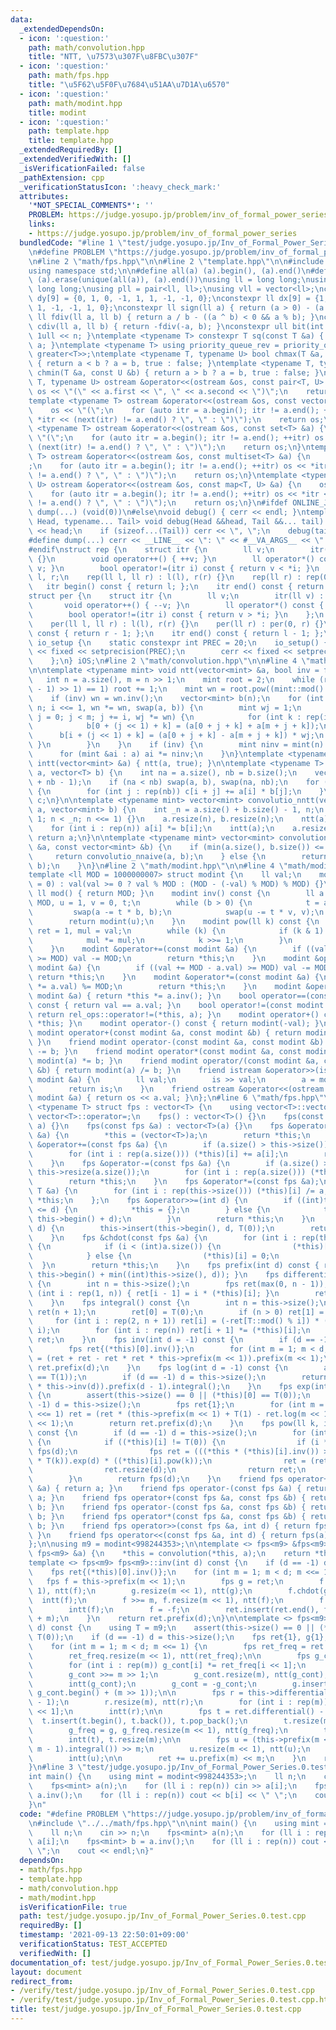 ```yaml
---
data:
  _extendedDependsOn:
  - icon: ':question:'
    path: math/convolution.hpp
    title: "NTT, \u7573\u307F\u8FBC\u307F"
  - icon: ':question:'
    path: math/fps.hpp
    title: "\u5F62\u5F0F\u7684\u51AA\u7D1A\u6570"
  - icon: ':question:'
    path: math/modint.hpp
    title: modint
  - icon: ':question:'
    path: template.hpp
    title: template.hpp
  _extendedRequiredBy: []
  _extendedVerifiedWith: []
  _isVerificationFailed: false
  _pathExtension: cpp
  _verificationStatusIcon: ':heavy_check_mark:'
  attributes:
    '*NOT_SPECIAL_COMMENTS*': ''
    PROBLEM: https://judge.yosupo.jp/problem/inv_of_formal_power_series
    links:
    - https://judge.yosupo.jp/problem/inv_of_formal_power_series
  bundledCode: "#line 1 \"test/judge.yosupo.jp/Inv_of_Formal_Power_Series.0.test.cpp\"\
    \n#define PROBLEM \"https://judge.yosupo.jp/problem/inv_of_formal_power_series\"\
    \n#line 2 \"math/fps.hpp\"\n\n#line 2 \"template.hpp\"\n\n#include <bits/stdc++.h>\n\
    using namespace std;\n\n#define all(a) (a).begin(), (a).end()\n#define uniq(a)\
    \ (a).erase(unique(all(a)), (a).end())\nusing ll = long long;\nusing ull = unsigned\
    \ long long;\nusing pll = pair<ll, ll>;\nusing vll = vector<ll>;\nconstexpr ll\
    \ dy[9] = {0, 1, 0, -1, 1, 1, -1, -1, 0};\nconstexpr ll dx[9] = {1, 0, -1, 0,\
    \ 1, -1, -1, 1, 0};\nconstexpr ll sign(ll a) { return (a > 0) - (a < 0); }\nconstexpr\
    \ ll fdiv(ll a, ll b) { return a / b - ((a ^ b) < 0 && a % b); }\nconstexpr ll\
    \ cdiv(ll a, ll b) { return -fdiv(-a, b); }\nconstexpr ull bit(int n) { return\
    \ 1ull << n; }\ntemplate <typename T> constexpr T sq(const T &a) { return a *\
    \ a; }\ntemplate <typename T> using priority_queue_rev = priority_queue<T, vector<T>,\
    \ greater<T>>;\ntemplate <typename T, typename U> bool chmax(T &a, const U &b)\
    \ { return a < b ? a = b, true : false; }\ntemplate <typename T, typename U> bool\
    \ chmin(T &a, const U &b) { return a > b ? a = b, true : false; }\ntemplate <typename\
    \ T, typename U> ostream &operator<<(ostream &os, const pair<T, U> &a) {\n   \
    \ os << \"(\" << a.first << \", \" << a.second << \")\";\n    return os;\n}\n\
    template <typename T> ostream &operator<<(ostream &os, const vector<T> &a) {\n\
    \    os << \"(\";\n    for (auto itr = a.begin(); itr != a.end(); ++itr) os <<\
    \ *itr << (next(itr) != a.end() ? \", \" : \")\");\n    return os;\n}\ntemplate\
    \ <typename T> ostream &operator<<(ostream &os, const set<T> &a) {\n    os <<\
    \ \"(\";\n    for (auto itr = a.begin(); itr != a.end(); ++itr) os << *itr <<\
    \ (next(itr) != a.end() ? \", \" : \")\");\n    return os;\n}\ntemplate <typename\
    \ T> ostream &operator<<(ostream &os, const multiset<T> &a) {\n    os << \"(\"\
    ;\n    for (auto itr = a.begin(); itr != a.end(); ++itr) os << *itr << (next(itr)\
    \ != a.end() ? \", \" : \")\");\n    return os;\n}\ntemplate <typename T, typename\
    \ U> ostream &operator<<(ostream &os, const map<T, U> &a) {\n    os << \"(\";\n\
    \    for (auto itr = a.begin(); itr != a.end(); ++itr) os << *itr << (next(itr)\
    \ != a.end() ? \", \" : \")\");\n    return os;\n}\n#ifdef ONLINE_JUDGE\n#define\
    \ dump(...) (void(0))\n#else\nvoid debug() { cerr << endl; }\ntemplate <typename\
    \ Head, typename... Tail> void debug(Head &&head, Tail &&... tail) {\n    cerr\
    \ << head;\n    if (sizeof...(Tail)) cerr << \", \";\n    debug(tail...);\n}\n\
    #define dump(...) cerr << __LINE__ << \": \" << #__VA_ARGS__ << \" = \", debug(__VA_ARGS__)\n\
    #endif\nstruct rep {\n    struct itr {\n        ll v;\n        itr(ll v) : v(v)\
    \ {}\n        void operator++() { ++v; }\n        ll operator*() const { return\
    \ v; }\n        bool operator!=(itr i) const { return v < *i; }\n    };\n    ll\
    \ l, r;\n    rep(ll l, ll r) : l(l), r(r) {}\n    rep(ll r) : rep(0, r) {}\n \
    \   itr begin() const { return l; };\n    itr end() const { return r; };\n};\n\
    struct per {\n    struct itr {\n        ll v;\n        itr(ll v) : v(v) {}\n \
    \       void operator++() { --v; }\n        ll operator*() const { return v; }\n\
    \        bool operator!=(itr i) const { return v > *i; }\n    };\n    ll l, r;\n\
    \    per(ll l, ll r) : l(l), r(r) {}\n    per(ll r) : per(0, r) {}\n    itr begin()\
    \ const { return r - 1; };\n    itr end() const { return l - 1; };\n};\nstruct\
    \ io_setup {\n    static constexpr int PREC = 20;\n    io_setup() {\n        cout\
    \ << fixed << setprecision(PREC);\n        cerr << fixed << setprecision(PREC);\n\
    \    };\n} iOS;\n#line 2 \"math/convolution.hpp\"\n\n#line 4 \"math/convolution.hpp\"\
    \n\ntemplate <typename mint> void ntt(vector<mint> &a, bool inv = false) {\n \
    \   int n = a.size(), m = n >> 1;\n    mint root = 2;\n    while (root.pow((mint::mod()\
    \ - 1) >> 1) == 1) root += 1;\n    mint wn = root.pow((mint::mod() - 1) / n);\n\
    \    if (inv) wn = wn.inv();\n    vector<mint> b(n);\n    for (int i = 1; i <\
    \ n; i <<= 1, wn *= wn, swap(a, b)) {\n        mint wj = 1;\n        for (int\
    \ j = 0; j < m; j += i, wj *= wn) {\n            for (int k : rep(i)) {\n    \
    \            b[0 + (j << 1) + k] = (a[0 + j + k] + a[m + j + k]);\n          \
    \      b[i + (j << 1) + k] = (a[0 + j + k] - a[m + j + k]) * wj;\n           \
    \ }\n        }\n    }\n    if (inv) {\n        mint ninv = mint(n).inv();\n  \
    \      for (mint &ai : a) ai *= ninv;\n    }\n}\ntemplate <typename mint> void\
    \ intt(vector<mint> &a) { ntt(a, true); }\n\ntemplate <typename T> vector<T> convolutio_nnaive(vector<T>\
    \ a, vector<T> b) {\n    int na = a.size(), nb = b.size();\n    vector<T> c(na\
    \ + nb - 1);\n    if (na < nb) swap(a, b), swap(na, nb);\n    for (int i : rep(na))\
    \ {\n        for (int j : rep(nb)) c[i + j] += a[i] * b[j];\n    }\n    return\
    \ c;\n}\n\ntemplate <typename mint> vector<mint> convolutio_nntt(vector<mint>\
    \ a, vector<mint> b) {\n    int _n = a.size() + b.size() - 1, n;\n    for (n =\
    \ 1; n < _n; n <<= 1) {}\n    a.resize(n), b.resize(n);\n    ntt(a), ntt(b);\n\
    \    for (int i : rep(n)) a[i] *= b[i];\n    intt(a);\n    a.resize(_n);\n   \
    \ return a;\n}\n\ntemplate <typename mint> vector<mint> convolution(const vector<mint>\
    \ &a, const vector<mint> &b) {\n    if (min(a.size(), b.size()) <= 60) {\n   \
    \     return convolutio_nnaive(a, b);\n    } else {\n        return convolutio_nntt(a,\
    \ b);\n    }\n}\n#line 2 \"math/modint.hpp\"\n\n#line 4 \"math/modint.hpp\"\n\n\
    template <ll MOD = 1000000007> struct modint {\n    ll val;\n    modint(ll val\
    \ = 0) : val(val >= 0 ? val % MOD : (MOD - (-val) % MOD) % MOD) {}\n    static\
    \ ll mod() { return MOD; }\n    modint inv() const {\n        ll a = val, b =\
    \ MOD, u = 1, v = 0, t;\n        while (b > 0) {\n            t = a / b;\n   \
    \         swap(a -= t * b, b);\n            swap(u -= t * v, v);\n        }\n\
    \        return modint(u);\n    }\n    modint pow(ll k) const {\n        modint\
    \ ret = 1, mul = val;\n        while (k) {\n            if (k & 1) ret *= mul;\n\
    \            mul *= mul;\n            k >>= 1;\n        }\n        return ret;\n\
    \    }\n    modint &operator+=(const modint &a) {\n        if ((val += a.val)\
    \ >= MOD) val -= MOD;\n        return *this;\n    }\n    modint &operator-=(const\
    \ modint &a) {\n        if ((val += MOD - a.val) >= MOD) val -= MOD;\n       \
    \ return *this;\n    }\n    modint &operator*=(const modint &a) {\n        (val\
    \ *= a.val) %= MOD;\n        return *this;\n    }\n    modint &operator/=(const\
    \ modint &a) { return *this *= a.inv(); }\n    bool operator==(const modint &a)\
    \ const { return val == a.val; }\n    bool operator!=(const modint &a) const {\
    \ return rel_ops::operator!=(*this, a); }\n    modint operator+() const { return\
    \ *this; }\n    modint operator-() const { return modint(-val); }\n    friend\
    \ modint operator+(const modint &a, const modint &b) { return modint(a) += b;\
    \ }\n    friend modint operator-(const modint &a, const modint &b) { return modint(a)\
    \ -= b; }\n    friend modint operator*(const modint &a, const modint &b) { return\
    \ modint(a) *= b; }\n    friend modint operator/(const modint &a, const modint\
    \ &b) { return modint(a) /= b; }\n    friend istream &operator>>(istream &is,\
    \ modint &a) {\n        ll val;\n        is >> val;\n        a = modint(val);\n\
    \        return is;\n    }\n    friend ostream &operator<<(ostream &os, const\
    \ modint &a) { return os << a.val; }\n};\n#line 6 \"math/fps.hpp\"\n\ntemplate\
    \ <typename T> struct fps : vector<T> {\n    using vector<T>::vector;\n    using\
    \ vector<T>::operator=;\n    fps() : vector<T>() {}\n    fps(const T &a) : vector<T>(1,\
    \ a) {}\n    fps(const fps &a) : vector<T>(a) {}\n    fps &operator=(const fps\
    \ &a) {\n        *this = (vector<T>)a;\n        return *this;\n    }\n    fps\
    \ &operator+=(const fps &a) {\n        if (a.size() > this->size()) this->resize(a.size());\n\
    \        for (int i : rep(a.size())) (*this)[i] += a[i];\n        return *this;\n\
    \    }\n    fps &operator-=(const fps &a) {\n        if (a.size() > this->size())\
    \ this->resize(a.size());\n        for (int i : rep(a.size())) (*this)[i] -= a[i];\n\
    \        return *this;\n    }\n    fps &operator*=(const fps &a);\n    fps &operator/=(const\
    \ T &a) {\n        for (int i : rep(this->size())) (*this)[i] /= a;\n        return\
    \ *this;\n    };\n    fps &operator>>=(int d) {\n        if ((int)this->size()\
    \ <= d) {\n            *this = {};\n        } else {\n            this->erase(this->begin(),\
    \ this->begin() + d);\n        }\n        return *this;\n    }\n    fps &operator<<=(int\
    \ d) {\n        this->insert(this->begin(), d, T(0));\n        return *this;\n\
    \    }\n    fps &chdot(const fps &a) {\n        for (int i : rep(this->size()))\
    \ {\n            if (i < (int)a.size()) {\n                (*this)[i] *= a[i];\n\
    \            } else {\n                (*this)[i] = 0;\n            }\n      \
    \  }\n        return *this;\n    }\n    fps prefix(int d) const { return fps(this->begin(),\
    \ this->begin() + min((int)this->size(), d)); }\n    fps differential() const\
    \ {\n        int n = this->size();\n        fps ret(max(0, n - 1));\n        for\
    \ (int i : rep(1, n)) { ret[i - 1] = i * (*this)[i]; }\n        return ret;\n\
    \    }\n    fps integral() const {\n        int n = this->size();\n        fps\
    \ ret(n + 1);\n        ret[0] = T(0);\n        if (n > 0) ret[1] = T(1);\n   \
    \     for (int i : rep(2, n + 1)) ret[i] = (-ret[T::mod() % i]) * (T::mod() /\
    \ i);\n        for (int i : rep(n)) ret[i + 1] *= (*this)[i];\n        return\
    \ ret;\n    }\n    fps inv(int d = -1) const {\n        if (d == -1) d = this->size();\n\
    \        fps ret{(*this)[0].inv()};\n        for (int m = 1; m < d; m <<= 1) ret\
    \ = (ret + ret - ret * ret * this->prefix(m << 1)).prefix(m << 1);\n        return\
    \ ret.prefix(d);\n    }\n    fps log(int d = -1) const {\n        assert((*this)[0]\
    \ == T(1));\n        if (d == -1) d = this->size();\n        return (this->differential()\
    \ * this->inv(d)).prefix(d - 1).integral();\n    }\n    fps exp(int d = -1) const\
    \ {\n        assert(this->size() == 0 || (*this)[0] == T(0));\n        if (d ==\
    \ -1) d = this->size();\n        fps ret{1};\n        for (int m = 1; m < d; m\
    \ <<= 1) ret = (ret * (this->prefix(m << 1) + T(1) - ret.log(m << 1))).prefix(m\
    \ << 1);\n        return ret.prefix(d);\n    }\n    fps pow(ll k, int d = -1)\
    \ const {\n        if (d == -1) d = this->size();\n        for (int i : rep(this->size()))\
    \ {\n            if ((*this)[i] != T(0)) {\n                if (i * k > d) return\
    \ fps(d);\n                fps ret = (((*this * (*this)[i].inv()) >> i).log(d)\
    \ * T(k)).exp(d) * ((*this)[i].pow(k));\n                ret = (ret << (i * k)).prefix(d);\n\
    \                ret.resize(d);\n                return ret;\n            }\n\
    \        }\n        return fps(d);\n    }\n    friend fps operator+(const fps\
    \ &a) { return a; }\n    friend fps operator-(const fps &a) { return fps() -=\
    \ a; }\n    friend fps operator+(const fps &a, const fps &b) { return fps(a) +=\
    \ b; }\n    friend fps operator-(const fps &a, const fps &b) { return fps(a) -=\
    \ b; }\n    friend fps operator*(const fps &a, const fps &b) { return fps(a) *=\
    \ b; }\n    friend fps operator>>(const fps &a, int d) { return fps(a) >>= d;\
    \ }\n    friend fps operator<<(const fps &a, int d) { return fps(a) <<= d; }\n\
    };\n\nusing m9 = modint<998244353>;\n\ntemplate <> fps<m9> &fps<m9>::operator*=(const\
    \ fps<m9> &a) {\n    *this = convolution(*this, a);\n    return *this;\n}\n\n\
    template <> fps<m9> fps<m9>::inv(int d) const {\n    if (d == -1) d = this->size();\n\
    \    fps ret{(*this)[0].inv()};\n    for (int m = 1; m < d; m <<= 1) {\n     \
    \   fps f = this->prefix(m << 1);\n        fps g = ret;\n        f.resize(m <<\
    \ 1), ntt(f);\n        g.resize(m << 1), ntt(g);\n        f.chdot(g);\n      \
    \  intt(f);\n        f >>= m, f.resize(m << 1), ntt(f);\n        f.chdot(g);\n\
    \        intt(f);\n        f = -f;\n        ret.insert(ret.end(), f.begin(), f.begin()\
    \ + m);\n    }\n    return ret.prefix(d);\n}\n\ntemplate <> fps<m9> fps<m9>::exp(int\
    \ d) const {\n    using T = m9;\n    assert(this->size() == 0 || (*this)[0] ==\
    \ T(0));\n    if (d == -1) d = this->size();\n    fps ret{1}, g{1}, g_freq{1};\n\
    \    for (int m = 1; m < d; m <<= 1) {\n        fps ret_freq = ret.prefix(m);\n\
    \        ret_freq.resize(m << 1), ntt(ret_freq);\n\n        fps g_cont = g_freq;\n\
    \        for (int i : rep(m)) g_cont[i] *= ret_freq[i << 1];\n        intt(g_cont);\n\
    \        g_cont >>= m >> 1;\n        g_cont.resize(m), ntt(g_cont);\n        g_cont.chdot(g_freq);\n\
    \        intt(g_cont);\n        g_cont = -g_cont;\n        g.insert(g.end(), g_cont.begin(),\
    \ g_cont.begin() + (m >> 1));\n\n        fps r = this->differential().prefix(m\
    \ - 1);\n        r.resize(m), ntt(r);\n        for (int i : rep(m)) r[i] *= ret_freq[i\
    \ << 1];\n        intt(r);\n\n        fps t = ret.differential() - r;\n      \
    \  t.insert(t.begin(), t.back()), t.pop_back();\n        t.resize(m << 1), ntt(t);\n\
    \        g_freq = g, g_freq.resize(m << 1), ntt(g_freq);\n        t.chdot(g_freq);\n\
    \        intt(t), t.resize(m);\n\n        fps u = (this->prefix(m << 1) - (t <<\
    \ m - 1).integral()) >> m;\n        u.resize(m << 1), ntt(u);\n        u.chdot(ret_freq);\n\
    \        intt(u);\n\n        ret += u.prefix(m) << m;\n    }\n    return ret.prefix(d);\n\
    }\n#line 3 \"test/judge.yosupo.jp/Inv_of_Formal_Power_Series.0.test.cpp\"\n\n\
    int main() {\n    using mint = modint<998244353>;\n    ll n;\n    cin >> n;\n\
    \    fps<mint> a(n);\n    for (ll i : rep(n)) cin >> a[i];\n    fps<mint> b =\
    \ a.inv();\n    for (ll i : rep(n)) cout << b[i] << \" \";\n    cout << endl;\n\
    }\n"
  code: "#define PROBLEM \"https://judge.yosupo.jp/problem/inv_of_formal_power_series\"\
    \n#include \"../../math/fps.hpp\"\n\nint main() {\n    using mint = modint<998244353>;\n\
    \    ll n;\n    cin >> n;\n    fps<mint> a(n);\n    for (ll i : rep(n)) cin >>\
    \ a[i];\n    fps<mint> b = a.inv();\n    for (ll i : rep(n)) cout << b[i] << \"\
    \ \";\n    cout << endl;\n}"
  dependsOn:
  - math/fps.hpp
  - template.hpp
  - math/convolution.hpp
  - math/modint.hpp
  isVerificationFile: true
  path: test/judge.yosupo.jp/Inv_of_Formal_Power_Series.0.test.cpp
  requiredBy: []
  timestamp: '2021-09-13 22:50:01+09:00'
  verificationStatus: TEST_ACCEPTED
  verifiedWith: []
documentation_of: test/judge.yosupo.jp/Inv_of_Formal_Power_Series.0.test.cpp
layout: document
redirect_from:
- /verify/test/judge.yosupo.jp/Inv_of_Formal_Power_Series.0.test.cpp
- /verify/test/judge.yosupo.jp/Inv_of_Formal_Power_Series.0.test.cpp.html
title: test/judge.yosupo.jp/Inv_of_Formal_Power_Series.0.test.cpp
---
```

